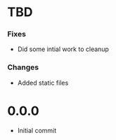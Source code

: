 # TBD

### Fixes
- Did some intial work to cleanup

### Changes
- Added static files

# 0.0.0
- Initial commit
